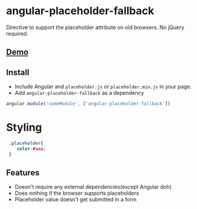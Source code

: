 angular-placeholder-fallback
============================

Directive to support the placeholder attribute on old browsers. No jQuery required.

## [Demo](#)
## Install

* Include Angular and `placeholder.js` or `placeholder.min.js` in your page.
* Add `angular-placeholder-fallback` as a dependency

```javascript
angular.module('someModule', ['angular-placeholder-fallback'])
```

# Styling

```css
 .placeholder{
    color:#aaa;
 }
```

## Features

* Doesn't require any external dependencies(except Angular doh)
* Does nothing if the browser supports placeholders
* Placeholder value doesn't get submitted in a form



